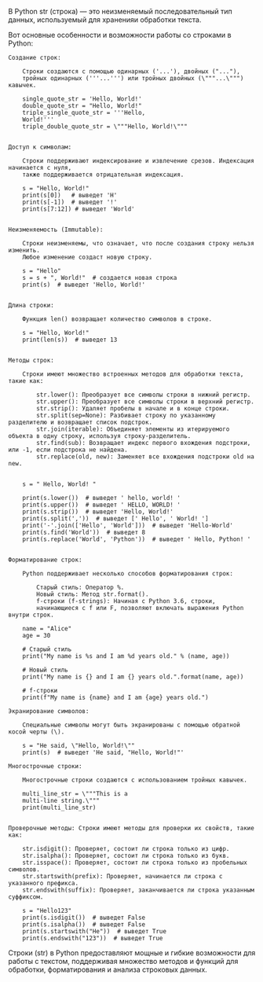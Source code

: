 
В Python str (строка) — это неизменяемый последовательный тип данных, используемый для храненияи обработки текста.


Вот основные особенности и возможности работы со строками в Python:

    Создание строк:

        Строки создаются с помощью одинарных ('...'), двойных ("..."),
        тройных одинарных ('''...''') или тройных двойных (\"""...\""") кавычек.

        single_quote_str = 'Hello, World!'
        double_quote_str = "Hello, World!"
        triple_single_quote_str = '''Hello,
        World!'''
        triple_double_quote_str = \"""Hello, World!\"""


    Доступ к символам:

        Строки поддерживают индексирование и извлечение срезов. Индексация начинается с нуля,
        также поддерживается отрицательная индексация.

        s = "Hello, World!"
        print(s[0])   # выведет 'H'
        print(s[-1])  # выведет '!'
        print(s[7:12]) # выведет 'World'


    Неизменяемость (Immutable):

        Строки неизменяемы, что означает, что после создания строку нельзя изменить.
        Любое изменение создаст новую строку.

        s = "Hello"
        s = s + ", World!"  # создается новая строка
        print(s)  # выведет 'Hello, World!'


    Длина строки:

        Функция len() возвращает количество символов в строке.

        s = "Hello, World!"
        print(len(s))  # выведет 13


    Методы строк:

        Строки имеют множество встроенных методов для обработки текста, такие как:

            str.lower(): Преобразует все символы строки в нижний регистр.
            str.upper(): Преобразует все символы строки в верхний регистр.
            str.strip(): Удаляет пробелы в начале и в конце строки.
            str.split(sep=None): Разбивает строку по указанному разделителю и возвращает список подстрок.
            str.join(iterable): Объединяет элементы из итерируемого объекта в одну строку, используя строку-разделитель.
            str.find(sub): Возвращает индекс первого вхождения подстроки, или -1, если подстрока не найдена.
            str.replace(old, new): Заменяет все вхождения подстроки old на new.


        s = " Hello, World! "

        print(s.lower())  # выведет ' hello, world! '
        print(s.upper())  # выведет ' HELLO, WORLD! '
        print(s.strip())  # выведет 'Hello, World!'
        print(s.split(','))  # выведет [' Hello', ' World! ']
        print('-'.join(['Hello', 'World']))  # выведет 'Hello-World'
        print(s.find('World'))  # выведет 8
        print(s.replace('World', 'Python'))  # выведет ' Hello, Python! '


    Форматирование строк:

        Python поддерживает несколько способов форматирования строк:

            Старый стиль: Оператор %.
            Новый стиль: Метод str.format().
            f-строки (f-strings): Начиная с Python 3.6, строки,
            начинающиеся с f или F, позволяют включать выражения Python внутри строк.

        name = "Alice"
        age = 30

        # Старый стиль
        print("My name is %s and I am %d years old." % (name, age))

        # Новый стиль
        print("My name is {} and I am {} years old.".format(name, age))

        # f-строки
        print(f"My name is {name} and I am {age} years old.")

    Экранирование символов:

        Специальные символы могут быть экранированы с помощью обратной косой черты (\).

        s = "He said, \"Hello, World!\""
        print(s)  # выведет 'He said, "Hello, World!"'

    Многострочные строки:

        Многострочные строки создаются с использованием тройных кавычек.

        multi_line_str = \"""This is a
        multi-line string.\"""
        print(multi_line_str)


    Проверочные методы: Строки имеют методы для проверки их свойств, такие как:

        str.isdigit(): Проверяет, состоит ли строка только из цифр.
        str.isalpha(): Проверяет, состоит ли строка только из букв.
        str.isspace(): Проверяет, состоит ли строка только из пробельных символов.
        str.startswith(prefix): Проверяет, начинается ли строка с указанного префикса.
        str.endswith(suffix): Проверяет, заканчивается ли строка указанным суффиксом.

        s = "Hello123"
        print(s.isdigit())  # выведет False
        print(s.isalpha())  # выведет False
        print(s.startswith("He"))  # выведет True
        print(s.endswith("123"))  # выведет True


Строки (str) в Python предоставляют мощные и гибкие возможности для работы с текстом,
поддерживая множество методов и функций для обработки, форматирования и анализа строковых данных.

